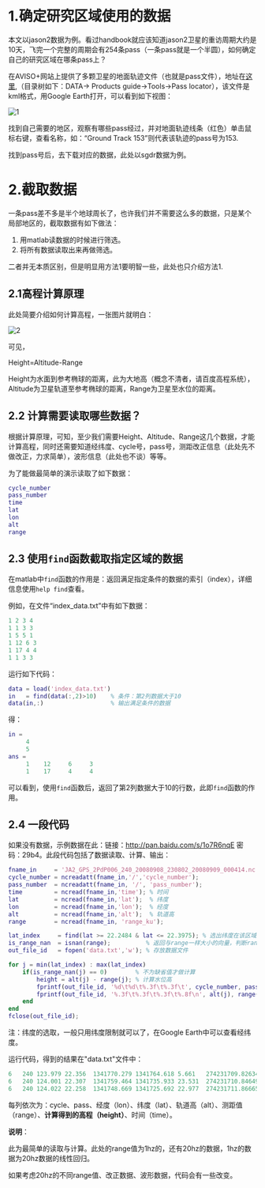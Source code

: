 # 1.确定研究区域使用的数据

本文以jason2数据为例。看过handbook就应该知道jason2卫星的重访周期大约是10天，飞完一个完整的周期会有254条pass（一条pass就是一个半圆），如何确定自己的研究区域在哪条pass上？

在AVISO+网站上提供了多颗卫星的地面轨迹文件（也就是pass文件），地址在[这里](http://www.aviso.altimetry.fr/en/data/tools/pass-locator.html),（目录树如下：DATA-> Products guide->Tools->Pass locator），该文件是kml格式，用Google Earth打开，可以看到如下视图：

![1](http://oei6q3yqv.bkt.clouddn.com/2016/10/23/jason2/1.png)

找到自己需要的地区，观察有哪些pass经过，并对地面轨迹线条（红色）单击鼠标右键，查看名称，如：“Ground Track 153”则代表该轨迹的pass号为153.

找到pass号后，去下载对应的数据，此处以sgdr数据为例。

# 2.截取数据

一条pass差不多是半个地球周长了，也许我们并不需要这么多的数据，只是某个局部地区的，截取数据有如下做法：

1. 用matlab读数据的时候进行筛选。
2. 将所有数据读取出来再做筛选。

二者并无本质区别，但是明显用方法1要明智一些，此处也只介绍方法1.

## 2.1高程计算原理

此处简要介绍如何计算高程，一张图片就明白：

 ![2](http://oei6q3yqv.bkt.clouddn.com/2016/10/23/jason2/2.png)

可见，

Height=Altitude-Range

Height为水面到参考椭球的距离，此为大地高（概念不清者，请百度高程系统），Altitude为卫星轨道至参考椭球的距离，Range为卫星至水位的距离。

## 2.2 计算需要读取哪些数据？

根据计算原理，可知，至少我们需要Height、Altitude、Range这几个数据，才能计算高程，同时还需要知道经纬度、cycle号，pass号，测距改正信息（此处先不做改正，力求简单），波形信息（此处也不谈）等等。

为了能做最简单的演示读取了如下数据：

```matlab
cycle_number
pass_number
time
lat
lon
alt
range
```

## 2.3 使用`find`函数截取指定区域的数据

在matlab中`find`函数的作用是：返回满足指定条件的数据的索引（index），详细信息使用`help find`查看。

例如，在文件“index_data.txt”中有如下数据：

```matlab
1 2 3 4
1 1 3 3
1 5 5 1
1 12 6 3
1 17 4 4
1 1 3 3
```

运行如下代码：

```matlab
data = load('index_data.txt')
in   = find(data(:,2)>10)    % 条件：第2列数据大于10
data(in,:)                   % 输出满足条件的数据
```

得：

```matlab
in =
     4
     5
ans =
     1    12     6     3
     1    17     4     4
```

可以看到，使用`find`函数后，返回了第2列数据大于10的行数，此即`find`函数的作用。

## 2.4 一段代码

如果没有数据，示例数据在此：链接：http://pan.baidu.com/s/1o7R6nqE 密码：29b4。此段代码包括了数据读取、计算、输出：

```matlab
fname_in     = 'JA2_GPS_2PdP006_240_20080908_230802_20080909_000414.nc';
cycle_number = ncreadatt(fname_in,'/','cycle_number');
pass_number  = ncreadatt(fname_in, '/', 'pass_number');
time         = ncread(fname_in,'time'); % 时间
lat          = ncread(fname_in,'lat');  % 纬度
lon          = ncread(fname_in,'lon');  % 经度
alt          = ncread(fname_in,'alt');  % 轨道高
range        = ncread(fname_in, 'range_ku');

lat_index     = find(lat >= 22.2484 & lat <= 22.3975); % 选出纬度在该区域的数据
is_range_nan  = isnan(range);          % 返回与range一样大小的向量，判断range的值是否为NaN，是则为1，不是则为0
out_file_id   = fopen('data.txt','w'); % 存放数据文件

for j = min(lat_index) : max(lat_index)
    if(is_range_nan(j) == 0)        % 不为缺省值才做计算
        height = alt(j) - range(j); % 计算水位高
        fprintf(out_file_id, '%d\t%d\t%.3f\t%.3f\t', cycle_number, pass_number, lon(j), lat(j));
        fprintf(out_file_id, '%.3f\t%.3f\t%.3f\t%.8f\n', alt(j), range(j), height, time(j));
    end
end
fclose(out_file_id);
```

注：纬度的选取，一般只用纬度限制就可以了，在Google Earth中可以查看经纬度。

运行代码，得到的结果在"data.txt"文件中：

```matlab
6	240	123.979	22.356	1341770.279	1341764.618	5.661	274231709.82634497
6	240	124.001	22.307	1341759.464	1341735.933	23.531	274231710.84649801
6	240	124.022	22.258	1341748.669	1341725.692	22.977	274231711.86665201
```

每列依次为：cycle、pass、经度（lon）、纬度（lat）、轨道高（alt）、测距值（range）、**计算得到的高程（height）**、时间（time）。

**说明**：

此为最简单的读取与计算。此处的range值为1hz的，还有20hz的数据，1hz的数据为20hz数据的线性回归。

如果考虑20hz的不同range值、改正数据、波形数据，代码会有一些改变。

